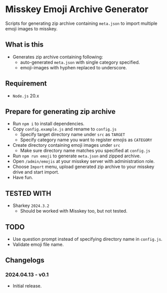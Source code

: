 # Misskey Emoji Archive Generator

Scripts for generating zip archive containing `meta.json` to import multiple emoji images to misskey.

## What is this

* Generates zip archive containing following:
  * auto-generated `meta.json` with single category specified.
  * emoji-images with hyphen replaced to underscore.

## Requirement

* `Node.js` 20.x

## Prepare for generating zip archive

* Run `npm i` to install dependencies.
* Copy `config.example.js` and rename to `config.js`
  * Specify target directory name under `src` as `TARGET`
  * Specify category name you want to register emojis as `CATEGORY`
* Create directory containing emoji images under `src`
  * Make sure directory name matches you specified at `config.js`
* Run `npm run emoji` to generate `meta.json` and zipped archive.
* Open `/admin/emojis` at your misskey server with administration role.
* Choose `Import` menu, upload generated zip archive to your misskey drive and start import.
* Have fun.

## TESTED WITH

* Sharkey `2024.3.2`
  * Should be worked with Misskey too, but not tested.

## TODO

* Use question prompt instead of specifying directory name in `config.js`.
* Validate emoji file name.

## Changelogs

### 2024.04.13 - v0.1

* Initial release.
